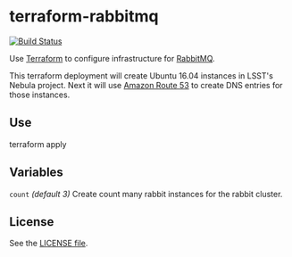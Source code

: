 terraform-rabbitmq
==================

[![Build Status](https://travis-ci.org/jmatt/terraform-rabbitmq.svg?branch=master)](https://travis-ci.org/jmatt/terraform-rabbitmq)

Use [Terraform](https://www.terraform.io/) to configure infrastructure for [RabbitMQ](https://www.rabbitmq.com/).

This terraform deployment will create Ubuntu 16.04 instances in LSST's Nebula project. Next it will use [Amazon Route 53](https://aws.amazon.com/route53/) to create DNS entries for those instances.

Use
---

   terraform apply

Variables
---------

`count` *(default 3)* Create count many rabbit instances for the rabbit cluster.

License
-------

See the [LICENSE file](https://github.com/jmatt/terraform-rabbitmq/blob/master/LICENSE).
